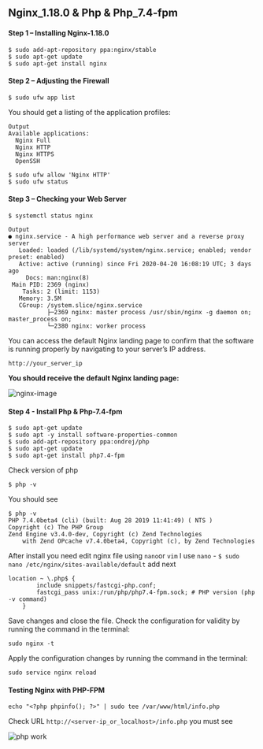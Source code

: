 ## Nginx_1.18.0 & Php & Php_7.4-fpm

#### Step 1 – Installing Nginx-1.18.0
```
$ sudo add-apt-repository ppa:nginx/stable
$ sudo apt-get update
$ sudo apt-get install nginx
```
#### Step 2 – Adjusting the Firewall
```
$ sudo ufw app list
```
You should get a listing of the application profiles:
```
Output 
Available applications: 
  Nginx Full 
  Nginx HTTP 
  Nginx HTTPS 
  OpenSSH
```
```
$ sudo ufw allow 'Nginx HTTP'
$ sudo ufw status
```
#### Step 3 – Checking your Web Server
```
$ systemctl status nginx
```
```
Output
● nginx.service - A high performance web server and a reverse proxy server
   Loaded: loaded (/lib/systemd/system/nginx.service; enabled; vendor preset: enabled)
   Active: active (running) since Fri 2020-04-20 16:08:19 UTC; 3 days ago
     Docs: man:nginx(8)
 Main PID: 2369 (nginx)
    Tasks: 2 (limit: 1153)
   Memory: 3.5M
   CGroup: /system.slice/nginx.service
           ├─2369 nginx: master process /usr/sbin/nginx -g daemon on; master_process on;
           └─2380 nginx: worker process
```
You can access the default Nginx landing page to confirm that the software is running properly by navigating to your server’s IP address.
```
http://your_server_ip
```
**You should receive the default Nginx landing page:**

![nginx-image](https://assets.digitalocean.com/articles/nginx_1604/default_page.png)

#### Step 4 - Install Php & Php-7.4-fpm

```
$ sudo apt-get update
$ sudo apt -y install software-properties-common
$ sudo add-apt-repository ppa:ondrej/php
$ sudo apt-get update
$ sudo apt-get install php7.4-fpm
```
Check version of php
```
$ php -v
```
You should see
```
$ php -v
PHP 7.4.0beta4 (cli) (built: Aug 28 2019 11:41:49) ( NTS )
Copyright (c) The PHP Group
Zend Engine v3.4.0-dev, Copyright (c) Zend Technologies
    with Zend OPcache v7.4.0beta4, Copyright (c), by Zend Technologies
```
After install you need edit nginx file using `nano`or `vim` I use `nano` - `$ sudo nano /etc/nginx/sites-available/default`
add next
```
location ~ \.php$ {
		include snippets/fastcgi-php.conf;
		fastcgi_pass unix:/run/php/php7.4-fpm.sock; # PHP version (php -v command)
	}
```
Save changes and close the file. Check the configuration for validity by running the command in the terminal:
```
sudo nginx -t
```
Apply the configuration changes by running the command in the terminal:
```
sudo service nginx reload
```
#### Testing Nginx with PHP-FPM
```
echo "<?php phpinfo(); ?>" | sudo tee /var/www/html/info.php
```
Check URL `http://<server-ip_or_localhost>/info.php` you must see

![php work](https://kifarunix.com/wp-content/uploads/2020/04/php7.4.png)
